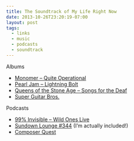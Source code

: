 ```yaml
---
title: The Soundtrack of My Life Right Now
date: 2013-10-26T23:20:19-07:00
layout: post
tags:
  - links
  - music
  - podcasts
  - soundtrack
---
```

Albums

  * [Monomer &#8211; Quite Operational](https://monomer.bandcamp.com/album/quite-operational)
  * [Pearl Jam &#8211; Lightning Bolt](http://www.amazon.com/Lightning-Bolt-Pearl-Jam/dp/B00DW1WR14)
  * [Queens of the Stone Age &#8211; Songs for the Deaf](http://www.amazon.com/Songs-Deaf-Queens-Stone-Age/dp/B00006F83Y/ref=ntt_mus_ep_dpi_2)
  * [Super Guitar Bros.](https://superguitarbros.bandcamp.com/album/super-guitar-bros?from=fannewrel)

Podcasts

  * [99% Invisible &#8211; Wild Ones Live](http://99percentinvisible.org/episode/wild-ones-live/)
  * [Sundown Lounge #344](http://www.larrywinfield.com/sundownlounge.htm) (I&#8217;m actually included!)
  * [Composer Quest](http://composerquest.com)

<!--more-->
